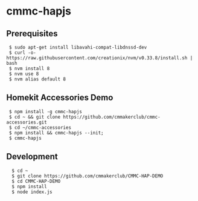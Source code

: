 # cmmc-hapjs

## Prerequisites
```
 $ sudo apt-get install libavahi-compat-libdnssd-dev
 $ curl -o- https://raw.githubusercontent.com/creationix/nvm/v0.33.8/install.sh | bash
 $ nvm install 8
 $ nvm use 8
 $ nvm alias default 8
```


## Homekit Accessories Demo
```
 $ npm install -g cmmc-hapjs
 $ cd ~ && git clone https://github.com/cmmakerclub/cmmc-accessories.git
 $ cd ~/cmmc-accessories
 $ npm install && cmmc-hapjs --init;
 $ cmmc-hapjs
```

## Development
```
  $ cd ~
  $ git clone https://github.com/cmmakerclub/CMMC-HAP-DEMO
  $ cd CMMC-HAP-DEMO
  $ npm install
  $ node index.js
```

